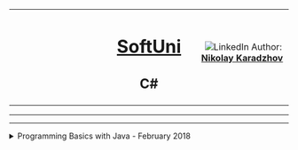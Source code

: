 <!-- CSS -- >

.summary {
  font-size:13px;
}


<!-- Head Start -->
<table border="0" width="100%" cellspacing="1" cellpadding="3" align="center">
<tbody>
<tr>
<td align="center" width="33%"><img style="text-align: ce;" src="http://conf.softuni.bg/wp-content/uploads/2015/01/SoftUni-Logo-Flat_square-blue-300x235.png" alt="" /></td>
<td align="center" width="33%">
<h1><a href="https://softuni.bg/">SoftUni</a></h1>
<h2>C#</h2>
</td>
<td align="center" width="33%"><img src="https://avatars3.githubusercontent.com/u/35952928?s=400&u=6e26e4f3e92e10c1fc120856b4efd8ec09413b8e&v=4" alt="" />
<img src="https://www.linkedin.com/favicon.ico" alt="LinkedIn" />
Author: 
<strong>
<a title="LinkedIn Nikolay Karadzhov" href="https://www.linkedin.com/in/nikolay-karadzhov-622998153" target="_blank">
Nikolay Karadzhov
</a>
</strong></p>
</td>
</tr>
</tbody>
</table>
<hr>
<hr>
<details>
  <summary>
    Programming Basics with Java - February 2018
  </summary>  
  <table class="table table-bordered">
     <thead>
      <tr>
        <th width = "50%">Programming Basics with Java - February 2018</th>
        <th width = "40%">Grade: 5.64 out of 6.00</th>
        <th width = "30%"><a href = "https://softuni.bg/certificates/details/53208/8db575b9">Certificate</a></th>
        </tr>
    </thead>
    </table>
  <table class="table table-bordered">
    <thead>
      <tr>
        <th>Firstname</th>
        <th>Lastname</th>
        <th>Email</th>
      </tr>
    </thead>
    <tbody>
      <tr>
        <td>John</td>
        <td>Doe</td>
        <td>john@example.com</td>
      </tr>
      <tr>
        <td>Mary</td>
        <td>Moe</td>
        <td>mary@example.com</td>
      </tr>
      <tr>
        <td>July</td>
        <td>Dooley</td>
        <td>july@example.com</td>
      </tr>
    </tbody>
  </table>
